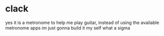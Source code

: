 # clack

yes it is a metronome to help me play guitar, instead of using the available metronome apps im just gonna build it my self what a sigma